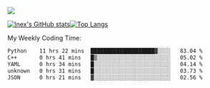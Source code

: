 ![](https://komarev.com/ghpvc/?username=lnexenl&style=flat-square&color=orange)

[![lnex's GitHub stats](https://github-readme-stats.vercel.app/api?username=lnexenl&count_private=true&show_icons=true)](https://github.com/anuraghazra/github-readme-stats)[![Top Langs](https://github-readme-stats.vercel.app/api/top-langs/?username=lnexenl&layout=compact&langs_count=8&exclude_repo=32-bit-MIPS-CPU)](https://github.com/anuraghazra/github-readme-stats)

My Weekly Coding Time:
<!--START_SECTION:waka-->

```txt
Python    11 hrs 22 mins  ████████████████████▓░░░░   83.04 %
C++       0 hrs 41 mins   █▒░░░░░░░░░░░░░░░░░░░░░░░   05.02 %
YAML      0 hrs 34 mins   █░░░░░░░░░░░░░░░░░░░░░░░░   04.14 %
unknown   0 hrs 31 mins   █░░░░░░░░░░░░░░░░░░░░░░░░   03.73 %
JSON      0 hrs 21 mins   ▓░░░░░░░░░░░░░░░░░░░░░░░░   02.56 %
```

<!--END_SECTION:waka-->


